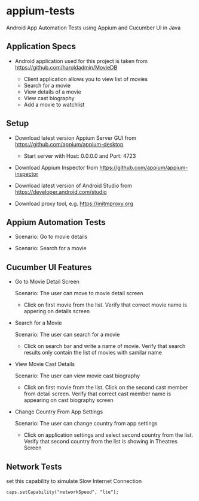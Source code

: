 # appium-tests
Android App Automation Tests using Appium and Cucumber UI in Java

## Application Specs

* Android application used for this project is taken from https://github.com/haroldadmin/MovieDB 

  * Client application allows you to view list of movies
  * Search for a movie
  * View details of a movie
  * View cast biography
  * Add a movie to watchlist
 
## Setup 

* Download latest version Appium Server GUI from https://github.com/appium/appium-desktop  
  * Start server with Host: 0.0.0.0 and Port: 4723
    
* Download Appium Inspector from https://github.com/appium/appium-inspector

* Download latest version of Android Studio from https://developer.android.com/studio

* Download proxy tool, e.g. https://mitmproxy.org


## Appium Automation Tests

* Scenario: Go to movie details

* Scenario: Search for a movie

## Cucumber UI Features 

* Go to Movie Detail Screen

  Scenario: The user can move to movie detail screen
    * Click on first movie from the list. Verify that correct movie name is appering on details screen

* Search for a Movie

  Scenario: The user can search for a movie
    * Click on search bar and write a name of movie. Verify that search results only contain the list of movies with samilar name

* View Movie Cast Details

  Scenario: The user can view movie cast biography
    * Click on first movie from the list. Click on the second cast member from detail screen. Verify that correct cast member name is appearing on cast biography screen

* Change Country From App Settings

  Scenario: The user can change country from app settings
    * Click on application settings and select second country from the list. Verify that second country from the list is showing in Theatres Screen

## Network Tests

set this capability to simulate Slow Internet Connection
```
caps.setCapability("networkSpeed", "lte");
```
